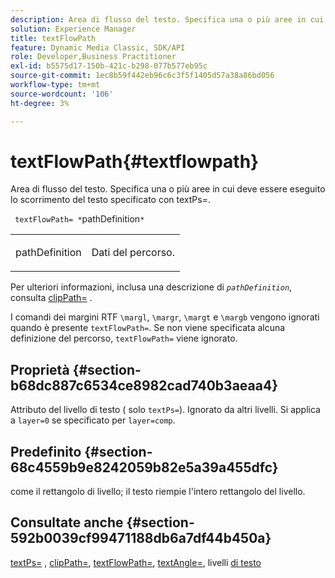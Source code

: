 ```yaml
---
description: Area di flusso del testo. Specifica una o più aree in cui deve essere eseguito lo scorrimento del testo specificato con textPs=.
solution: Experience Manager
title: textFlowPath
feature: Dynamic Media Classic, SDK/API
role: Developer,Business Practitioner
exl-id: b5575d17-150b-421c-b298-077b577eb95c
source-git-commit: 1ec8b59f442eb96c6c3f5f1405d57a38a86bd056
workflow-type: tm+mt
source-wordcount: '106'
ht-degree: 3%

---
```


# textFlowPath{#textflowpath}

Area di flusso del testo. Specifica una o più aree in cui deve essere eseguito lo scorrimento del testo specificato con textPs=.

` textFlowPath= *`pathDefinition`*`

<table id="simpletable_52CEFF5C3CCB4642A9A320D01B1BF8E0"> 
 <tr class="strow"> 
  <td class="stentry"> <p> <span class="varname"> pathDefinition  </span> </p> </td> 
  <td class="stentry"> <p>Dati del percorso. </p> </td> 
 </tr> 
</table>

Per ulteriori informazioni, inclusa una descrizione di *`pathDefinition`*, consulta [clipPath=](../../../../../is-api/http-ref/image-serving-api-ref/c-http-protocol-reference/c-command-reference/r-clippath.md#reference-8139b1b52dc54749b51b109521ddf83d) .

I comandi dei margini RTF `\margl`, `\margr`, `\margt` e `\margb` vengono ignorati quando è presente `textFlowPath=`. Se non viene specificata alcuna definizione del percorso, `textFlowPath=` viene ignorato.

## Proprietà {#section-b68dc887c6534ce8982cad740b3aeaa4}

Attributo del livello di testo ( solo `textPs=`). Ignorato da altri livelli. Si applica a `layer=0` se specificato per `layer=comp`.

## Predefinito {#section-68c4559b9e8242059b82e5a39a455dfc}

come il rettangolo di livello; il testo riempie l&#39;intero rettangolo del livello.

## Consultate anche {#section-592b0039cf99471188db6a7df44b450a}

[textPs=](../../../../../is-api/http-ref/image-serving-api-ref/c-http-protocol-reference/c-command-reference/r-textps.md#reference-4209a2a6169f44278da2647cfb0cd767) ,  [clipPath=](../../../../../is-api/http-ref/image-serving-api-ref/c-http-protocol-reference/c-command-reference/r-clippath.md#reference-8139b1b52dc54749b51b109521ddf83d),  [textFlowPath=](../../../../../is-api/http-ref/image-serving-api-ref/c-http-protocol-reference/c-command-reference/r-textflowpath.md#reference-0b8d9493d71342f0b6a64a6d221584ef),  [textAngle=](../../../../../is-api/http-ref/image-serving-api-ref/c-http-protocol-reference/c-command-reference/r-textangle.md#reference-447f624c0e764d0cb5c75846d1b44d15), livelli  [di testo](../../../../../is-api/http-ref/image-serving-api-ref/c-http-protocol-reference/c-text-formatting/r-text-layers.md#reference-47e78cfb18134db5ab09e17af14a6a8f)
